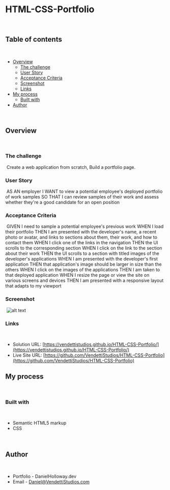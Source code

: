 # HTML-CSS-Portfolio
​
## Table of contents
​
- [Overview](#overview)
  - [The challenge](#the-challenge)
  - [User Story](#user-story)
  - [Acceptance Criteria](#acceptance-criteria)
  - [Screenshot](#screenshot)
  - [Links](#links)
- [My process](#my-process)
  - [Built with](#built-with)
- [Author](#author)

​
## Overview
​
### The challenge
​
Create a web application from scratch, Build a portfolio page.
### User Story
​
AS AN employer
I WANT to view a potential employee's deployed portfolio of work samples
SO THAT I can review samples of their work and assess whether they're a good candidate for an open position
### Acceptance Criteria
​
GIVEN I need to sample a potential employee's previous work
WHEN I load their portfolio
THEN I am presented with the developer's name, a recent photo or avatar, and links to sections about them, their work, and how to contact them
WHEN I click one of the links in the navigation
THEN the UI scrolls to the corresponding section
WHEN I click on the link to the section about their work
THEN the UI scrolls to a section with titled images of the developer's applications
WHEN I am presented with the developer's first application
THEN that application's image should be larger in size than the others
WHEN I click on the images of the applications
THEN I am taken to that deployed application
WHEN I resize the page or view the site on various screens and devices
THEN I am presented with a responsive layout that adapts to my viewport
​
### Screenshot
​
![alt text](Assets/images/HTML-CSS-Portfolio.gif "Screenshot!")
​
### Links
​
- Solution URL: [https://vendettistudios.github.io/HTML-CSS-Portfolio/](https://vendettistudios.github.io/HTML-CSS-Portfolio/)
- Live Site URL: [https://github.com/VendettiStudios/HTML-CSS-Portfolio](https://github.com/VendettiStudios/HTML-CSS-Portfolio)
​
## My process
​
### Built with
​
- Semantic HTML5 markup
- CSS

​
## Author
​
- Portfolio - DanielHolloway.dev
- Email - Daniel@VendettiStudios.com
​
